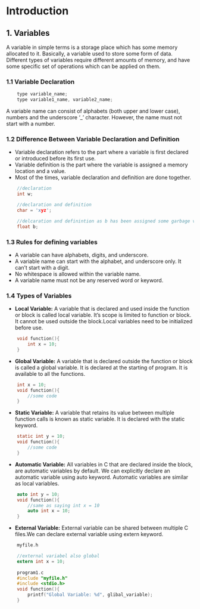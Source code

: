 # Introduction

## 1. Variables

A variable in simple terms is a storage place which has some memory allocated to it. Basically, a variable used to store some form of data. Different types of variables require different amounts of memory, and have some specific set of operations which can be applied on them.

### 1.1 Variable Declaration

```c
    type variable_name;
    type variable1_name, variable2_name;
```

A variable name can consist of alphabets (both upper and lower case), numbers and the underscore ‘_’ character. However, the name must not start with a number.

### 1.2 Difference Between Variable Declaration and Definition

- Variable declaration refers to the part where a variable is first declared or introduced before its first use.
- Variable definition is the part where the variable is assigned a memory location and a value.
- Most of the times, variable declaration and definition are done together.

```c
    //declaration
    int w;

    //declaration and definition
    char = 'xyz';

    //delcaration and definintion as b has been assigned some garbage value 
    float b;     

```

### 1.3 Rules for defining variables

- A variable can have alphabets, digits, and underscore.
- A variable name can start with the alphabet, and underscore only. It can’t start with a digit.
- No whitespace is allowed within the variable name.
- A variable name must not be any reserved word or keyword.

### 1.4 Types of Variables

- **Local Variable:**
A variable that is declared and used inside the function or block is called local variable.
It’s scope is limited to function or block. It cannot be used outside the block.Local variables need
to be initialized before use.

```c
    void function(){
        int x = 10;
    }
```

- **Global Variable:**
A variable that is declared outside the function or block is called a global variable.
It is declared at the starting of program. It is available to all the functions.

```c
    int x = 10;
    void function(){
        //some code
    }
```

- **Static Variable:**
A variable that retains its value between multiple function calls is known as static variable.
It is declared with the static keyword.

```c
    static int y = 10;
    void function(){
        //some code
    }
```

- **Automatic Variable:**
All variables in C that are declared inside the block, are automatic variables by default. We
can explicitly declare an automatic variable using auto keyword. Automatic variables are similar as
local variables.

```c
    auto int y = 10;
    void function(){
        //same as saying int x = 10
        auto int x = 10;
    }
```

- **External Variable:**
External variable can be shared between multiple C files.We can declare external variable using extern keyword.

```c
    myfile.h

    //external variabel also global
    extern int x = 10; 
    
    program1.c
    #include "myfile.h"
    #include <stdio.h>
    void function(){
        printf("Global Variable: %d", glibal_variable);
    }
```

